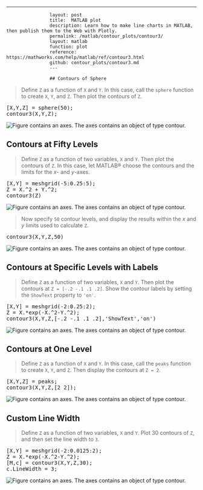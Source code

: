 ---
                    layout: post
                    title:  MATLAB plot
                    description: Learn how to make line charts in MATLAB, then publish them to the Web with Plotly.
                    permalink: /matlab/contour_plots/contour3/
                    layout: matlab
                    function: plot
                    reference: https://mathworks.com/help/matlab/ref/contour3.html
                    github: contour_plots/contour3.md
                    ---

                    ## Contours of Sphere 









> Define `Z` as a function of `X` and `Y`. In this case, call the `sphere` function to create `X`, `Y`, and `Z`. Then plot the contours of `Z`.

<pre class="mcode">[X,Y,Z] = sphere(50);
contour3(X,Y,Z);</pre>

![Figure contains an axes. The axes contains an object of type contour.](https://mathworks.com/help/examples/graphics/win64/Contour3SphereExample_01.png)

## Contours at Fifty Levels 









> Define `Z` as a function of two variables, `X` and `Y`. Then plot the contours of `Z`. In this case, let MATLAB® choose the contours and the limits for the *x*- and *y*-axes.

<pre class="mcode">[X,Y] = meshgrid(-5:0.25:5);
Z = X.^2 + Y.^2;
contour3(Z)</pre>

![Figure contains an axes. The axes contains an object of type contour.](https://mathworks.com/help/examples/graphics/win64/Contour3FiftyLevelsExample_01.png)

> Now specify `50` contour levels, and display the results within the *x* and *y* limits used to calculate `Z`.

<pre class="mcode">contour3(X,Y,Z,50)</pre>

![Figure contains an axes. The axes contains an object of type contour.](https://mathworks.com/help/examples/graphics/win64/Contour3FiftyLevelsExample_02.png)

## Contours at Specific Levels with Labels 









> Define `Z` as a function of two variables, `X` and `Y`. Then plot the contours at `Z = [-.2 -.1 .1 .2]`. Show the contour labels by setting the `ShowText` property to `'on'`.

<pre class="mcode">[X,Y] = meshgrid(-2:0.25:2);
Z = X.*exp(-X.^2-Y.^2);
contour3(X,Y,Z,[-.2 -.1 .1 .2],'ShowText','on')</pre>

![Figure contains an axes. The axes contains an object of type contour.](https://mathworks.com/help/examples/graphics/win64/Contour3SpecificLevelsWithLabelsExample_01.png)

## Contours at One Level 









> Define `Z` as a function of `X` and `Y`. In this case, call the `peaks` function to create `X`, `Y`, and `Z`. Then display the contours at `Z = 2`.

<pre class="mcode">[X,Y,Z] = peaks;
contour3(X,Y,Z,[2 2]);</pre>

![Figure contains an axes. The axes contains an object of type contour.](https://mathworks.com/help/examples/graphics/win64/Contour3AtOneLevelExample_01.png)

## Custom Line Width 









> Define `Z` as a function of two variables, `X` and `Y`. Plot 30 contours of `Z`, and then set the line width to `3`.

<pre class="mcode">[X,Y] = meshgrid(-2:0.0125:2);
Z = X.*exp(-X.^2-Y.^2);
[M,c] = contour3(X,Y,Z,30);
c.LineWidth = 3;</pre>

![Figure contains an axes. The axes contains an object of type contour.](https://mathworks.com/help/examples/graphics/win64/Contour3CustomLineWidthExample_01.png)

